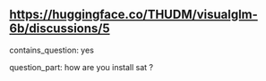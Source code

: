 ## https://huggingface.co/THUDM/visualglm-6b/discussions/5

contains_question: yes

question_part: how are you install sat ?